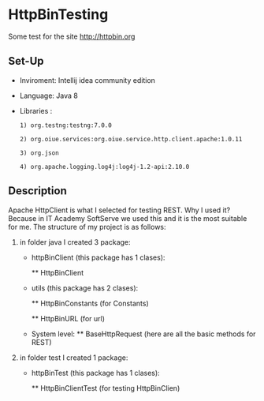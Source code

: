 # HttpBinTesting

Some test for the site http://httpbin.org
## Set-Up

 - Inviroment: Intellij idea community edition
 - Language: Java 8
 -  Libraries :
 
		1) org.testng:testng:7.0.0
    
		2) org.oiue.services:org.oiue.service.http.client.apache:1.0.11
    
		3) org.json
		
		4) org.apache.logging.log4j:log4j-1.2-api:2.10.0
    
## Description
Apache HttpClient is what I selected for testing REST. Why I used it? Because in IT 
Academy SoftServe we used this and it is the most suitable for me.
The structure of my project is as follows:
1) in folder java I created 3 package:

     * httpBinClient (this package has 1 clases):
  
		** HttpBinClient 
   
     * utils (this package has 2 clases):
  
		** HttpBinConstants (for Constants)
    
		** HttpBinURL (for url)
     
     * System level:
     		** BaseHttpRequest (here are all the basic methods for REST)
     
2) in folder test I created 1 package:

	* httpBinTest (this package has 1 clases):
  
		** HttpBinClientTest (for testing HttpBinClien)
  
